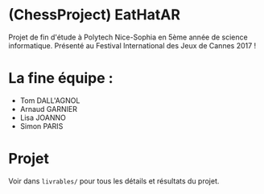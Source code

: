 # (ChessProject) EatHatAR

Projet de fin d'étude à Polytech Nice-Sophia en 5ème année de science informatique.
Présenté au Festival International des Jeux de Cannes 2017 !

# La fine équipe :
- Tom DALL'AGNOL
- Arnaud GARNIER
- Lisa JOANNO
- Simon PARIS

# Projet

Voir dans `livrables/` pour tous les détails et résultats du projet.
